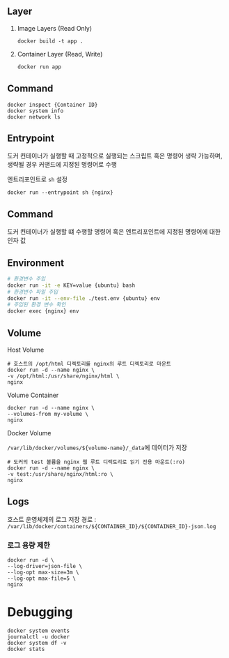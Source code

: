## Layer

1. Image Layers (Read Only)

   ```shell
   docker build -t app .
   ```

2. Container Layer (Read, Write)

   ```sh
   docker run app
   ```

   



## Command

```shell
docker inspect {Container ID}
docker system info
docker network ls
```



## Entrypoint

도커 컨테이너가 실행할 때 고정적으로 실행되는 스크립트 혹은 명령어
생략 가능하며, 생략될 경우 커맨드에 지정된 명령어로 수행



엔트리포인트로 `sh` 설정

```shell
docker run --entrypoint sh {nginx}
```



## Command

도커 컨테이너가 실행할 떄 수행할 명령어 혹은 엔트리포인트에 지정된 명령어에 대한 인자 값



## Environment

```sh
# 환경변수 주입
docker run -it -e KEY=value {ubuntu} bash
# 환경변수 파일 주입
docker run -it --env-file ./test.env {ubuntu} env
# 주입된 환경 변수 확인
docker exec {nginx} env
```



## Volume

Host Volume

```shell
# 호스트의 /opt/html 디렉토리를 nginx의 루트 디렉토리로 마운트
docker run -d --name nginx \
-v /opt/html:/usr/share/nginx/html \
nginx
```

Volume Container

```shell
docker run -d --name nginx \
--volumes-from my-volume \
nginx
```

Docker Volume

`/var/lib/docker/volumes/${volume-name}/_data`에 데이터가 저장

```shell
# 도커의 test 볼륨을 nginx 웹 루트 디렉토리로 읽기 전용 마운트(:ro)
docker run -d --name nginx \
-v test:/usr/share/nginx/html:ro \
nginx
```



## Logs

호스트 운영체제의 로그 저장 경로 : `/var/lib/docker/containers/${CONTAINER_ID}/${CONTAINER_ID}-json.log`

### 로그 용량 제한

```shell
docker run -d \
--log-driver=json-file \
--log-opt max-size=3m \
--log-opt max-file=5 \
nginx
```



# Debugging

```shell
docker system events
journalctl -u docker
docker system df -v
docker stats
```




